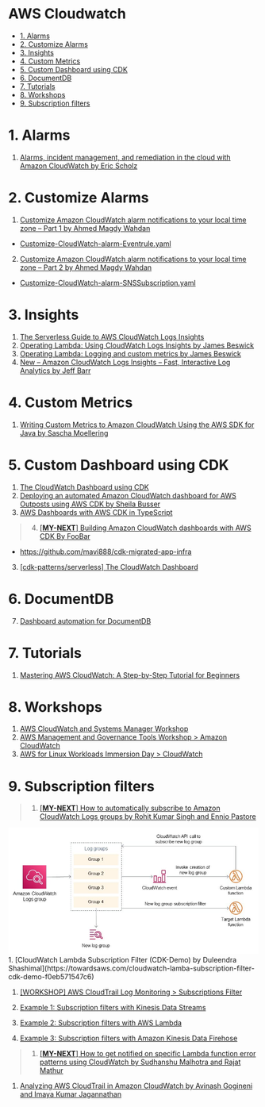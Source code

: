 <h1>AWS Cloudwatch </h1>

<!-- TOC -->

- [1. Alarms](#1-alarms)
- [2. Customize Alarms](#2-customize-alarms)
- [3. Insights](#3-insights)
- [4. Custom Metrics](#4-custom-metrics)
- [5. Custom Dashboard using CDK](#5-custom-dashboard-using-cdk)
- [6. DocumentDB](#6-documentdb)
- [7. Tutorials](#7-tutorials)
- [8. Workshops](#8-workshops)
- [9. Subscription filters](#9-subscription-filters)

<!-- /TOC -->

# 1. Alarms

1. [Alarms, incident management, and remediation in the cloud with Amazon CloudWatch by Eric Scholz ](https://aws.amazon.com/blogs/mt/alarms-incident-management-and-remediation-in-the-cloud-with-amazon-cloudwatch/)

# 2. Customize Alarms

1. [Customize Amazon CloudWatch alarm notifications to your local time zone – Part 1 by Ahmed Magdy Wahdan](https://aws.amazon.com/blogs/mt/customize-amazon-cloudwatch-alarm-notifications-to-your-local-time-zone-part-1/)
- [Customize-CloudWatch-alarm-Eventrule.yaml](./templates/Customize-CloudWatch-alarm-Eventrule.yaml)
2. [Customize Amazon CloudWatch alarm notifications to your local time zone – Part 2 by Ahmed Magdy Wahdan](https://aws.amazon.com/blogs/mt/customize-amazon-cloudwatch-alarm-notifications-to-your-local-time-zone-part-2/)
- [Customize-CloudWatch-alarm-SNSSubscription.yaml](./templates/Customize-CloudWatch-alarm-SNSSubscription.yaml)

# 3. Insights

1. [The Serverless Guide to AWS CloudWatch Logs Insights](https://baselime.io/blog/cloudwatch-insights-guide)
1. [Operating Lambda: Using CloudWatch Logs Insights by James Beswick](https://aws.amazon.com/blogs/compute/operating-lambda-using-cloudwatch-logs-insights/)
1. [Operating Lambda: Logging and custom metrics by James Beswick](https://aws.amazon.com/blogs/compute/operating-lambda-logging-and-custom-metrics/)
1. [New – Amazon CloudWatch Logs Insights – Fast, Interactive Log Analytics   by Jeff Barr](https://aws.amazon.com/blogs/aws/new-amazon-cloudwatch-logs-insights-fast-interactive-log-analytics/)

# 4. Custom Metrics

1. [Writing Custom Metrics to Amazon CloudWatch Using the AWS SDK for Java by Sascha Moellering](https://aws.amazon.com/blogs/developer/writing-custom-metrics-to-amazon-cloudwatch-using-the-aws-sdk-for-java/)

# 5. Custom Dashboard using CDK

1. [The CloudWatch Dashboard using CDK](https://github.com/cdk-patterns/serverless/blob/main/the-cloudwatch-dashboard/)
2. [Deploying an automated Amazon CloudWatch dashboard for AWS Outposts using AWS CDK by Sheila Busser ](https://aws.amazon.com/blogs/compute/deploying-an-automated-amazon-cloudwatch-dashboard-for-aws-outposts-using-aws-cdk/)
3. [AWS Dashboards with AWS CDK in TypeScript](https://levelup.gitconnected.com/aws-dashboards-with-aws-cdk-in-typescript-12d97bf0958)
> 4. [[**MY-NEXT**] Building Amazon CloudWatch dashboards with AWS CDK By FooBar](https://www.youtube.com/watch?v=0VNKHIcQ5wk)
- https://github.com/mavi888/cdk-migrated-app-infra
3. [[cdk-patterns/serverless] The CloudWatch Dashboard](https://github.com/cdk-patterns/serverless/blob/main/the-cloudwatch-dashboard/README.md)

# 6. DocumentDB

7. [Dashboard automation for DocumentDB](https://catalog.us-east-1.prod.workshops.aws/workshops/464d6c17-9faa-4fef-ac9f-dd49610174d3/en-US/monitoring/deploy)

# 7. Tutorials

1. [Mastering AWS CloudWatch: A Step-by-Step Tutorial for Beginners](https://cto.ai/blog/aws-cloudwatch/)

# 8. Workshops

1. [AWS CloudWatch and Systems Manager Workshop](https://catalog.us-east-1.prod.workshops.aws/workshops/a8e9c6a6-0ba9-48a7-a90d-378a440ab8ba/en-US)
2. [AWS Management and Governance Tools Workshop > Amazon CloudWatch](https://mng.workshop.aws/cloudwatch.html)
3. [AWS for Linux Workloads Immersion Day > CloudWatch](https://catalog.us-east-1.prod.workshops.aws/workshops/a8e9c6a6-0ba9-48a7-a90d-378a440ab8ba/en-US/300-cloudwatch)

# 9. Subscription filters

> 1. [[**MY-NEXT**] How to automatically subscribe to Amazon CloudWatch Logs groups by Rohit Kumar Singh and Ennio Pastore](https://aws.amazon.com/blogs/infrastructure-and-automation/how-to-automatically-subscribe-to-amazon-cloudwatch-logs-groups/)
  <img src="./images/enniop-architecture-diagram.jpg" title="enniop-architecture-diagram.jpg" width="900"/>
1. [CloudWatch Lambda Subscription Filter (CDK-Demo) by Duleendra Shashimal](https://towardsaws.com/cloudwatch-lamba-subscription-filter-cdk-demo-f0eb571547c6)

1. [[WORKSHOP] AWS CloudTrail Log Monitoring > Subscriptions Filter](https://catalog.us-east-1.prod.workshops.aws/workshops/2e48b9fc-f721-4417-b811-962b7f31b61c/en-US/subscriptionsfilter/creating-filter)

1. [Example 1: Subscription filters with Kinesis Data Streams](https://docs.aws.amazon.com/AmazonCloudWatch/latest/logs/SubscriptionFilters.html#DestinationKinesisExample)
1. [Example 2: Subscription filters with AWS Lambda](https://docs.aws.amazon.com/AmazonCloudWatch/latest/logs/SubscriptionFilters.html#LambdaFunctionExample)
1. [Example 3: Subscription filters with Amazon Kinesis Data Firehose](https://docs.aws.amazon.com/AmazonCloudWatch/latest/logs/SubscriptionFilters.html#FirehoseExample)

> 1. [[**MY-NEXT**] How to get notified on specific Lambda function error patterns using CloudWatch by Sudhanshu Malhotra and Rajat Mathur](https://aws.amazon.com/blogs/mt/get-notified-specific-lambda-function-error-patterns-using-cloudwatch/)

1. [Analyzing AWS CloudTrail in Amazon CloudWatch by Avinash Gogineni and Imaya Kumar Jagannathan ](https://aws.amazon.com/blogs/mt/analyzing-cloudtrail-in-cloudwatch/)


